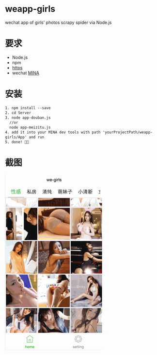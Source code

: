# weapp-girls

wechat app of girls' photos scrapy spider via Node.js

# 要求

- Node.js
- npm
- [https](http://litt1e-p.github.io/2016/10/20/build-a-https-server-for-localhost/)
- wechat [MINA](https://mp.weixin.qq.com/debug/wxadoc/dev/devtools/download.html?t=1476197490095)

# 安装

```
1. npm install --save
2. cd Server
3. node app-douban.js 
  //or
  node app-meizitu.js
4. add it into your MINA dev tools with path 'yourProjectPath/weapp-girls/App' and run
5. done! 🎉🎉
```

# 截图

<img src="screenshot02.gif" width="320">


